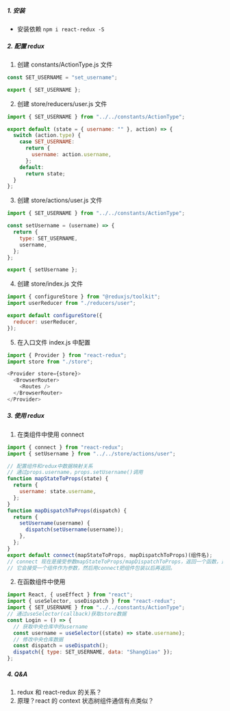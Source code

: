 ##### 1. 安装

- 安装依赖 `npm i react-redux -S`

##### 2. 配置 redux

1. 创建 constants/ActionType.js 文件

```javascript
const SET_USERNAME = "set_username";

export { SET_USERNAME };
```

2. 创建 store/reducers/user.js 文件

```javascript
import { SET_USERNAME } from "../../constants/ActionType";

export default (state = { username: "" }, action) => {
  switch (action.type) {
    case SET_USERNAME:
      return {
        username: action.username,
      };
    default:
      return state;
  }
};
```

3. 创建 store/actions/user.js 文件

```javascript
import { SET_USERNAME } from "../../constants/ActionType";

const setUsername = (username) => {
  return {
    type: SET_USERNAME,
    username,
  };
};

export { setUsername };
```

4. 创建 store/index.js 文件

```javascript
import { configureStore } from "@reduxjs/toolkit";
import userReducer from "./reducers/user";

export default configureStore({
  reducer: userReducer,
});
```

5. 在入口文件 index.js 中配置

```javascript
import { Provider } from "react-redux";
import store from "./store";

<Provider store={store}>
  <BrowserRouter>
    <Routes />
  </BrowserRouter>
</Provider>
```

##### 3. 使用 redux

1. 在类组件中使用 connect

```javascript
import { connect } from "react-redux";
import { setUsername } from "../../store/actions/user";

// 配置组件和redux中数据映射关系
// 通过props.username，props.setUsername()调用
function mapStateToProps(state) {
  return {
    username: state.username,
  };
}
function mapDispatchToProps(dispatch) {
  return {
    setUsername(username) {
      dispatch(setUsername(username));
    },
  };
}
export default connect(mapStateToProps, mapDispatchToProps)(组件名);
// connect 现在是接受参数mapStateToProps/mapDispatchToProps，返回⼀个函数，这个返回的函数是高阶组件。
// 它会接受⼀个组件作为参数，然后⽤connect把组件包装以后再返回。
```

2. 在函数组件中使用

```javascript
import React, { useEffect } from "react";
import { useSelector, useDispatch } from "react-redux";
import { SET_USERNAME } from "../../constants/ActionType";
// 通过useSelector(callback)获取store数据
const Login = () => {
  // 获取中央仓库中的username
  const username = useSelector((state) => state.username);
  // 修改中央仓库数据
  const dispatch = useDispatch();
  dispatch({ type: SET_USERNAME, data: "ShangQiao" });
};
```

##### 4. Q&A

1. redux 和 react-redux 的关系？
2. 原理？react 的 context 状态树组件通信有点类似？
